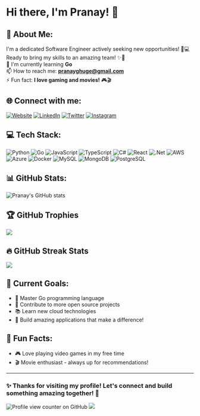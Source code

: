 # Hi there, I'm Pranay! 👋

## 🚀 About Me:
I'm a dedicated Software Engineer actively seeking new opportunities! 🚀💻 <br>
Ready to bring my skills to an amazing team! ✨💪 <br>
🌱 I'm currently learning **Go**  <br>
📫 How to reach me: **pranayghuge@gmail.com**  <br>
⚡ Fun fact: **I love gaming and movies!** 🎮🎬  <br>

## 🌐 Connect with me:
[![Website](https://img.shields.io/badge/Website-FF7139?style=for-the-badge&logo=Firefox-Browser&logoColor=white)](https://pranayghuge.com)
[![LinkedIn](https://img.shields.io/badge/LinkedIn-%230077B5.svg?style=for-the-badge&logo=linkedin&logoColor=white)](https://www.linkedin.com/in/pranay-ghuge-2a4a75137/) 
[![Twitter](https://img.shields.io/badge/Twitter-%231DA1F2.svg?style=for-the-badge&logo=Twitter&logoColor=white)](https://twitter.com/PranayGhuge2) 
[![Instagram](https://img.shields.io/badge/Instagram-%23E4405F.svg?style=for-the-badge&logo=Instagram&logoColor=white)](https://www.instagram.com/pranayghuge/)

## 💻 Tech Stack:
![Python](https://img.shields.io/badge/python-3670A0?style=for-the-badge&logo=python&logoColor=ffdd54) 
![Go](https://img.shields.io/badge/go-%2300ADD8.svg?style=for-the-badge&logo=go&logoColor=white) 
![JavaScript](https://img.shields.io/badge/javascript-%23323330.svg?style=for-the-badge&logo=javascript&logoColor=%23F7DF1E) 
![TypeScript](https://img.shields.io/badge/typescript-%23007ACC.svg?style=for-the-badge&logo=typescript&logoColor=white) 
![C#](https://img.shields.io/badge/c%23-%23239120.svg?style=for-the-badge&logo=c-sharp&logoColor=white) 
![React](https://img.shields.io/badge/react-%2320232a.svg?style=for-the-badge&logo=react&logoColor=%2361DAFB) 
![.Net](https://img.shields.io/badge/.NET-5C2D91?style=for-the-badge&logo=.net&logoColor=white) 
![AWS](https://img.shields.io/badge/AWS-%23FF9900.svg?style=for-the-badge&logo=amazon-aws&logoColor=white) 
![Azure](https://img.shields.io/badge/azure-%230072C6.svg?style=for-the-badge&logo=azure-devops&logoColor=white) 
![Docker](https://img.shields.io/badge/docker-%230db7ed.svg?style=for-the-badge&logo=docker&logoColor=white) 
![MySQL](https://img.shields.io/badge/mysql-%2300f.svg?style=for-the-badge&logo=mysql&logoColor=white) 
![MongoDB](https://img.shields.io/badge/MongoDB-%234ea94b.svg?style=for-the-badge&logo=mongodb&logoColor=white) 
![PostgreSQL](https://img.shields.io/badge/postgres-%23316192.svg?style=for-the-badge&logo=postgresql&logoColor=white)

## 📊 GitHub Stats:
![Pranay's GitHub stats](https://github-readme-stats.vercel.app/api?username=pranay0205&show_icons=true&theme=tokyonight)


## 🏆 GitHub Trophies
![](https://github-profile-trophy.vercel.app/?username=pranay0205&theme=radical&no-frame=false&no-bg=true&margin-w=4)

## 🔥 GitHub Streak Stats
![](https://github-readme-streak-stats.herokuapp.com/?user=pranay0205&theme=dark&hide_border=false)

## 🎯 Current Goals:
- 🚀 Master Go programming language
- 🌟 Contribute to more open source projects  
- 📚 Learn new cloud technologies
- 💪 Build amazing applications that make a difference!

## 🌟 Fun Facts:
- 🎮 Love playing video games in my free time
- 🎬 Movie enthusiast - always up for recommendations!

---
### ✨ Thanks for visiting my profile! Let's connect and build something amazing together! 🚀

![Profile view counter on GitHub](https://komarev.com/ghpvc/?username=pranay0205)
[![](https://visitcount.itsvg.in/api?id=pranay0205&icon=0&color=0)](https://visitcount.itsvg.in)
